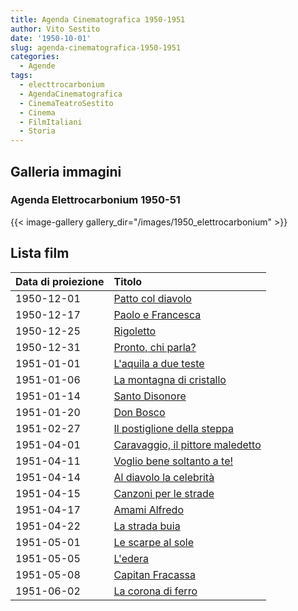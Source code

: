 ```yaml
---
title: Agenda Cinematografica 1950-1951
author: Vito Sestito
date: '1950-10-01'
slug: agenda-cinematografica-1950-1951
categories:
  - Agende
tags:
  - electtrocarbonium
  - AgendaCinematografica
  - CinemaTeatroSestito
  - Cinema
  - FilmItaliani
  - Storia
---
```



## Galleria immagini

### Agenda Elettrocarbonium 1950-51
{{< image-gallery gallery_dir="/images/1950_elettrocarbonium" >}}

## Lista film

|Data di proiezione |Titolo                           |
|:------------------|:--------------------------------|
|1950-12-01         |[Patto col diavolo](https://www.imdb.com/title/tt0041739/)|
|1950-12-17         |[Paolo e Francesca](https://www.imdb.com/title/tt0046160/)|
|1950-12-25         |[Rigoletto](https://www.imdb.com/title/tt0038882/)|
|1950-12-31         |[Pronto, chi parla?](https://www.imdb.com/title/tt0038002/)|
|1951-01-01         |[L'aquila a due teste](https://www.imdb.com/title/tt0039135/)|
|1951-01-06         |[La montagna di cristallo](https://www.imdb.com/title/tt0040605/)|
|1951-01-14         |[Santo Disonore](https://www.imdb.com/title/tt0041843/)|
|1951-01-20         |[Don Bosco](https://www.imdb.com/title/tt0026286/)|
|1951-02-27         |[Il postiglione della steppa](https://www.imdb.com/title/tt0032935/)|
|1951-04-01         |[Caravaggio, il pittore maledetto](https://www.imdb.com/title/tt0032307/)|
|1951-04-11         |[Voglio bene soltanto a te!](https://www.imdb.com/title/tt0039086/)|
|1951-04-14         |[Al diavolo la celebrità](https://www.imdb.com/title/tt0041102/)|
|1951-04-15         |[Canzoni per le strade](https://www.imdb.com/title/tt0041226/)|
|1951-04-17         |[Amami Alfredo](https://www.imdb.com/title/tt0032200/)|
|1951-04-22         |[La strada buia](https://www.imdb.com/title/tt0041925/)|
|1951-05-01         |[Le scarpe al sole](https://www.imdb.com/title/tt0028221/)|
|1951-05-05         |[L'edera](https://www.imdb.com/title/tt0042427/)|
|1951-05-08         |[Capitan Fracassa](https://www.imdb.com/title/tt0032302/)|
|1951-06-02         |[La corona di ferro](https://www.imdb.com/title/tt0033489/)|
